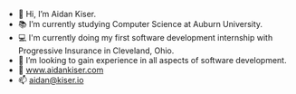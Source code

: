 - 👋 Hi, I’m Aidan Kiser.
- 📚 I’m currently studying Computer Science at Auburn University.
- 💻 I'm currently doing my first software development internship with Progressive Insurance in Cleveland, Ohio.
- 🌱 I’m looking to gain experience in all aspects of software development.
- 💾 www.aidankiser.com
- 📫 aidan@kiser.io

<!---
kiseraidan/kiseraidan is a ✨ special ✨ repository because its `README.md` (this file) appears on your GitHub profile.
You can click the Preview link to take a look at your changes.
--->
